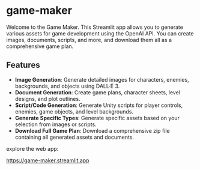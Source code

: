 # game-maker

Welcome to the Game Maker. This Streamlit app allows you to generate various assets for game development using the OpenAI API. You can create images, documents, scripts, and more, and download them all as a comprehensive game plan.

## Features

- **Image Generation**: Generate detailed images for characters, enemies, backgrounds, and objects using DALL·E 3.
- **Document Generation**: Create game plans, character sheets, level designs, and plot outlines.
- **Script/Code Generation**: Generate Unity scripts for player controls, enemies, game objects, and level backgrounds.
- **Generate Specific Types**: Generate specific assets based on your selection from images or scripts.
- **Download Full Game Plan**: Download a comprehensive zip file containing all generated assets and documents.


explore the web app:

https://game-maker.streamlit.app

